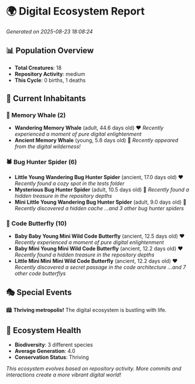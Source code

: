 # 🌍 Digital Ecosystem Report
*Generated on 2025-08-23 18:08:24*

## 📊 Population Overview
- **Total Creatures**: 18
- **Repository Activity**: medium
- **This Cycle**: 0 births, 1 deaths

## 👥 Current Inhabitants

### 🐋 Memory Whale (2)
- **Wandering Memory Whale** (adult, 44.6 days old) ❤️
  *Recently experienced a moment of pure digital enlightenment*
- **Ancient Memory Whale** (young, 5.8 days old) 💚
  *Recently appeared from the digital wilderness!*

### 🕷️ Bug Hunter Spider (6)
- **Little Young Wandering Bug Hunter Spider** (ancient, 17.0 days old) ❤️
  *Recently found a cozy spot in the tests folder*
- **Mysterious Bug Hunter Spider** (adult, 10.5 days old) 💛
  *Recently found a hidden treasure in the repository depths*
- **Mini Little Young Wandering Bug Hunter Spider** (adult, 9.0 days old) 💛
  *Recently discovered a hidden cache*
  *...and 3 other bug hunter spiders*

### 🦋 Code Butterfly (10)
- **Baby Baby Young Mini Wild Code Butterfly** (ancient, 12.5 days old) ❤️
  *Recently experienced a moment of pure digital enlightenment*
- **Baby Mini Young Mini Wild Code Butterfly** (ancient, 12.2 days old) ❤️
  *Recently found a hidden treasure in the repository depths*
- **Little Mini Mini Mini Wild Code Butterfly** (ancient, 12.2 days old) ❤️
  *Recently discovered a secret passage in the code architecture*
  *...and 7 other code butterflys*

## 🎭 Special Events

🏙️ **Thriving metropolis!** The digital ecosystem is bustling with life.

## 🔬 Ecosystem Health
- **Biodiversity**: 3 different species
- **Average Generation**: 4.0
- **Conservation Status**: Thriving

*This ecosystem evolves based on repository activity. More commits and interactions create a more vibrant digital world!*